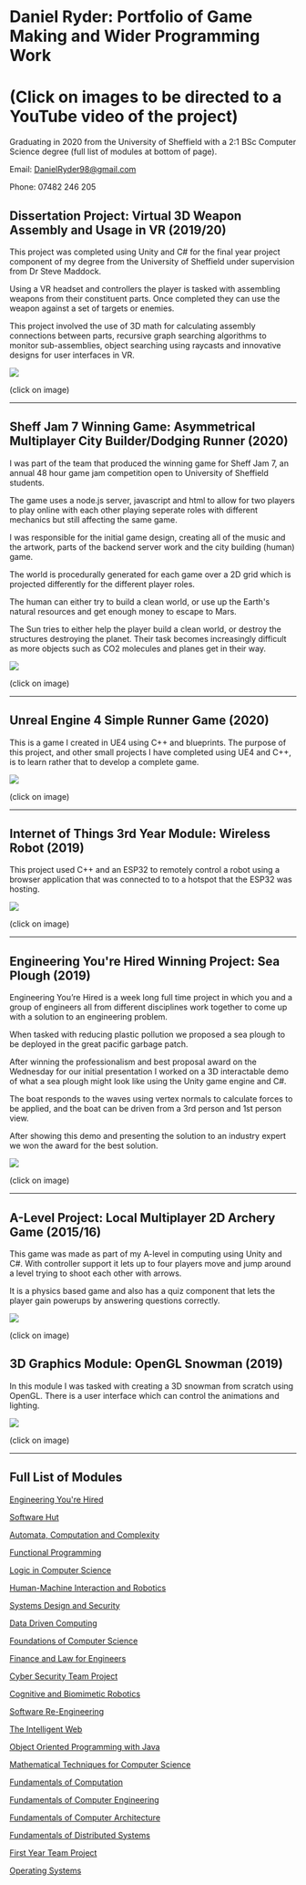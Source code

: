 # Daniel Ryder: Portfolio of Game Making and Wider Programming Work

# (Click on images to be directed to a YouTube video of the project)
Graduating in 2020 from the University of Sheffield with a 2:1 BSc Computer Science degree (full list of modules at bottom of page).

Email: <DanielRyder98@gmail.com>

Phone: 07482 246 205

## Dissertation Project: Virtual 3D Weapon Assembly and Usage in VR (2019/20)
This project was completed using Unity and C# for the final year project component of my degree from the University of Sheffield under supervision from Dr Steve Maddock.

Using a VR headset and controllers the player is tasked with assembling weapons from their constituent parts.  Once completed they can use the weapon against a set of targets or enemies.

This project involved the use of 3D math for calculating assembly connections between parts, recursive graph searching algorithms to monitor sub-assemblies, object searching using raycasts and innovative designs for user interfaces in VR.


[![](http://img.youtube.com/vi/PGRLSYZBJvg/0.jpg)](http://www.youtube.com/watch?v=PGRLSYZBJvg "Virtual 3D Weapon Assembly and Usage in VR")

(click on image)

-----

## Sheff Jam 7 Winning Game: Asymmetrical Multiplayer City Builder/Dodging Runner (2020)
I was part of the team that produced the winning game for Sheff Jam 7, an annual 48 hour game jam competition open to University of Sheffield students.

The game uses a node.js server, javascript and html to allow for two players to play online with each other playing seperate roles with different mechanics but still affecting the same game.

I was responsible for the initial game design, creating all of the music and the artwork, parts of the backend server work and the city building (human) game.

The world is procedurally generated for each game over a 2D grid which is projected differently for the different player roles.

The human can either try to build a clean world, or use up the Earth's natural resources and get enough money to escape to Mars.

The Sun tries to either help the player build a clean world, or destroy the structures destroying the planet.  Their task becomes increasingly difficult as more objects such as CO2 molecules and planes get in their way.


[![](http://img.youtube.com/vi/dilC6cnR7tY/0.jpg)](http://www.youtube.com/watch?v=dilC6cnR7tY "Sheff Jam 7 Winning Game: Asymmetrical Multiplayer City Builder/Dodging Runner")

(click on image)

-----
## Unreal Engine 4 Simple Runner Game (2020)
This is a game I created in UE4 using C++ and blueprints.  The purpose of this project, and other small projects I have completed using UE4 and C++, is to learn rather that to develop a complete game.

[![](http://img.youtube.com/vi/ZflQ0LOcMgc/0.jpg)](http://www.youtube.com/watch?v=ZflQ0LOcMgc "Unreal Engine 4 Simple Runner Game (2020)")

(click on image)

-----

## Internet of Things 3rd Year Module: Wireless Robot (2019)
This project used C++ and an ESP32 to remotely control a robot using a browser application that was connected to to a hotspot that the ESP32 was hosting.


[![](http://img.youtube.com/vi/W7kPh1Rfnyw/0.jpg)](http://www.youtube.com/watch?v=W7kPh1Rfnyw "Internet of Things: Wireless Robot")

(click on image)

-----

## Engineering You're Hired Winning Project: Sea Plough (2019)
Engineering You’re Hired is a week long full time project in which you and a group of engineers all from different disciplines work together to come up with a solution to an engineering problem.  

When tasked with reducing plastic pollution we proposed a sea plough to be deployed in the great pacific garbage patch.  

After winning the professionalism and best proposal award on the Wednesday for our initial presentation I worked on a 3D interactable demo of what a sea plough might look like using the Unity game engine and C#.

The boat responds to the waves using vertex normals to calculate forces to be applied, and the boat can be driven from a 3rd person and 1st person view.

After showing this demo and presenting the solution to an industry expert we won the award for the best solution.


[![](http://img.youtube.com/vi/OqhCJ8RmsYs/0.jpg)](http://www.youtube.com/watch?v=OqhCJ8RmsYs "Engineering You're Hired Winning Project: Sea Plough")

(click on image)

-----

## A-Level Project: Local Multiplayer 2D Archery Game (2015/16)
This game was made as part of my A-level in computing using Unity and C#.  With controller support it lets up to four players move and jump around a level trying to shoot each other with arrows.  

It is a physics based game and also has a quiz component that lets the player gain powerups by answering questions correctly.


[![](http://img.youtube.com/vi/K04qXVVfbco/0.jpg)](http://www.youtube.com/watch?v=K04qXVVfbco "A-Level Project: Local Multiplayer 2D Archery Game (2015/16)")

(click on image)


## 3D Graphics Module: OpenGL Snowman (2019)
In this module I was tasked with creating a 3D snowman from scratch using OpenGL.  There is a user interface which can control the animations and lighting.

[![](http://img.youtube.com/vi/hGGwrYHT39k/0.jpg)](http://www.youtube.com/watch?v=hGGwrYHT39k "3D Graphics Module: OpenGL Snowman")

(click on image)

-----

## Full List of Modules

[Engineering You're Hired](http://www.yourehired.group.shef.ac.uk/wp/)

[Software Hut](http://www.dcs.shef.ac.uk/intranet/teaching/public/modules/level3/com3420.html)

[Automata, Computation and Complexity](http://www.dcs.shef.ac.uk/intranet/teaching/public/modules/level2/com2109.html)

[Functional Programming](http://www.dcs.shef.ac.uk/intranet/teaching/public/modules/level2/com2108.html)

[Logic in Computer Science](http://www.dcs.shef.ac.uk/intranet/teaching/public/modules/level2/com2107.html)

[Human-Machine Interaction and Robotics](https://www.sheffield.ac.uk/programmeregulationsfinder/unit?code=COM2009&org=SHEFFIELD&start=04-Feb-2019&loc=SHEFFIELD&cal=SPR%20SEM&year=2018)

[Systems Design and Security](http://www.dcs.shef.ac.uk/intranet/teaching/public/modules/level3/com3008.html)

[Data Driven Computing](http://www.dcs.shef.ac.uk/intranet/teaching/public/modules/level3/com3004.html)

[Foundations of Computer Science](http://www.dcs.shef.ac.uk/intranet/teaching/public/modules/level1/com1002.html)

[Finance and Law for Engineers](https://www.sheffield.ac.uk/meng-engineering/current/modules/mgt388)

[Cyber Security Team Project](http://www.dcs.shef.ac.uk/intranet/teaching/public/modules/level3/com3527.html)

[Cognitive and Biomimetic Robotics](http://www.dcs.shef.ac.uk/intranet/teaching/public/modules/level3/com3528.html)

[Software Re-Engineering](http://www.dcs.shef.ac.uk/intranet/teaching/public/modules/level3/com3523.html)

[The Intelligent Web](http://www.dcs.shef.ac.uk/intranet/teaching/public/modules/level3/com3504.html)

[Object Oriented Programming with Java](http://syllabus.cs.manchester.ac.uk/ugt/2018/COMP16121/)

[Mathematical Techniques for Computer Science](http://studentnet.cs.manchester.ac.uk/ugt/2019/COMP11120/syllabus/)

[Fundamentals of Computation](http://studentnet.cs.manchester.ac.uk/ugt/2019/COMP11212/syllabus/)

[Fundamentals of Computer Engineering](http://studentnet.cs.manchester.ac.uk/ugt/2019/COMP12111/syllabus/)

[Fundamentals of Computer Architecture](http://studentnet.cs.manchester.ac.uk/ugt/2019/COMP15111/syllabus/)

[Fundamentals of Distributed Systems](http://studentnet.cs.manchester.ac.uk/syllabus/?code=COMP18112)

[First Year Team Project](http://studentnet.cs.manchester.ac.uk/ugt/2019/COMP10120/syllabus/)

[Operating Systems](http://studentnet.cs.manchester.ac.uk/ugt/2019/COMP15212/syllabus/)
